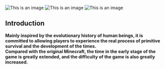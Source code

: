![This is an image](https://s1.ax1x.com/2022/07/29/vPQL1P.png)
![This is an image](https://cf.way2muchnoise.eu/versions/581337.svg)
![This is an image](https://cf.way2muchnoise.eu/full_581337_downloads.svg)
## Introduction
**Mainly inspired by the evolutionary history of human beings, it is committed to allowing players to experience the real process of primitive survival and the development of the times.**  
**Compared with the original Minecraft, the time in the early stage of the game is greatly extended, and the difficulty of the game is also greatly increased.**
